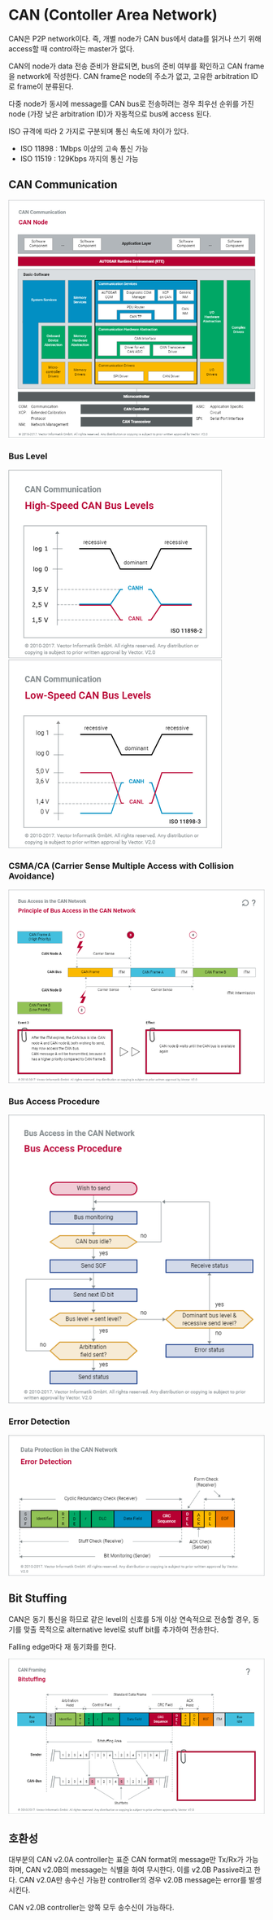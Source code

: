 # CAN (Contoller Area Network)

CAN은 P2P network이다. 즉, 개별 node가 CAN bus에서 data를 읽거나 쓰기 위해 access할 때 control하는 master가 없다.

CAN의 node가 data 전송 준비가 완료되면, bus의 준비 여부를 확인하고 CAN frame을 network에 작성한다. CAN frame은 node의 주소가 없고, 고유한 arbitration ID로 frame이 분류된다.

다중 node가 동시에 message를 CAN bus로 전송하려는 경우 최우선 순위를 가진 node (가장 낮은 arbitration ID)가 자동적으로 bus에 access 된다.

ISO 규격에 따라 2 가지로 구분되며 통신 속도에 차이가 있다.
* ISO 11898 : 1Mbps 이상의 고속 통신 가능
* ISO 11519 : 129Kbps 까지의 통신 가능

## CAN Communication

![](can_communication.png)

### Bus Level

![](can_high_speed_bus_level.png) ![](can_low_speed_bus_level.png)

### CSMA/CA (Carrier Sense Multiple Access with Collision Avoidance)

![](can_csmaca.png)

### Bus Access Procedure

![](can_bus_access.png)

### Error Detection

![](can_error_detection.png)

## Bit Stuffing

CAN은 동기 통신을 하므로 같은 level의 신호를 5개 이상 연속적으로 전송할 경우, 동기를 맞출 목적으로 alternative level로 stuff bit를 추가하여 전송한다.

Falling edge마다 재 동기화를 한다.

![](can_bit_stuffing.png)

## 호환성

대부분의 CAN v2.0A controller는 표준 CAN format의 message만 Tx/Rx가 가능하며, CAN v2.0B의 message는 식별을 하여 무시한다. 이를 v2.0B Passive라고 한다. CAN v2.0A만 송수신 가능한 controller의 경우 v2.0B message는 error를 발생시킨다.

CAN v2.0B controller는 양쪽 모두 송수신이 가능하다.

